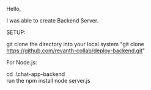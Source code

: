 Hello,

I was able to create Backend Server.

SETUP:

git clone the directory into your local system "git clone https://github.com/revanth-collab/deploy-backend.git"

For Node.js:

cd .\chat-app-backend\
run the npm install
node server.js

